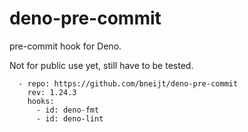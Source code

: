 # deno-pre-commit

pre-commit hook for Deno.

Not for public use yet, still have to be tested.

```
  - repo: https://github.com/bneijt/deno-pre-commit
    rev: 1.24.3
    hooks:
      - id: deno-fmt
      - id: deno-lint
```
